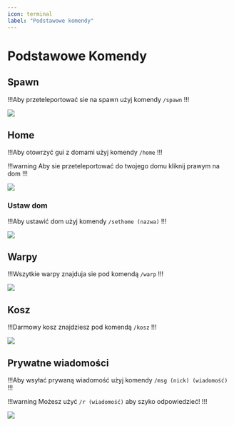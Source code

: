 ```yaml
---
icon: terminal
label: "Podstawowe komendy"
---
```


# Podstawowe Komendy

## Spawn

!!!Aby przeteleportować sie na spawn użyj komendy `/spawn`
!!!

![](https://i.imgur.com/WrtKZgJ.png)

## Home

!!!Aby otowrzyć gui z domami użyj komendy `/home`
!!!

!!!warning Aby sie przeteleportować do twojego domu kliknij prawym na dom
!!!

![](https://i.imgur.com/9QrFzlZ.png)

### Ustaw dom

!!!Aby ustawić dom użyj komendy `/sethome (nazwa)`
!!!

![](https://i.imgur.com/086gZXJ.png)

## Warpy

!!!Wszytkie warpy znajduja sie pod komendą `/warp`
!!!

![](https://i.imgur.com/pmASREp.png)

## Kosz

!!!Darmowy kosz znajdziesz pod komendą `/kosz`
!!!

![](https://i.imgur.com/FsCNsn4.png)

## Prywatne wiadomości

!!!Aby wsyłać prywaną wiadomość użyj komendy `/msg (nick) (wiadomość)`
!!!

!!!warning 
Możesz użyć `/r (wiadomość)` aby szyko odpowiedzieć!
!!!

![](https://i.imgur.com/xVRk8ms.png)